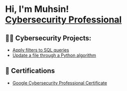 <h1>Hi, I'm Muhsin! <br/><a href="https://www.linkedin.com/in/abdullahmuhsin/">Cybersecurity Professional</a>
<h2>👨‍💻 Cybersecurity Projects:</h2>

- [Apply filters to SQL queries](https://github.com/Mazmuhsin/ActiveDirectoryLab)
- [Update a file through a Python algorithm](https://github.com/Mazmuhsin/Update-a-file-through-a-Python-algorithm)

<h2>📜 Certifications</h2>

- [Google Cybersecurity Professional Certificate](https://github.com/Mazmuhsin/Google-Cybersecurity-Certificate/blob/main/Google%20Cyber%20Security%20Certificate.pdf)





<!--
**joshmadakor1/joshmadakor1** is a ✨ _special_ ✨ repository because its `README.md` (this file) appears on your GitHub profile.

Here are some ideas to get you started:

- 🔭 I’m currently working on ...
- 🌱 I’m currently learning ...
- 👯 I’m looking to collaborate on ...
- 🤔 I’m looking for help with ...
- 💬 Ask me about ...
- 📫 How to reach me: ...
- 😄 Pronouns: ...
- ⚡ Fun fact: ...
-->
